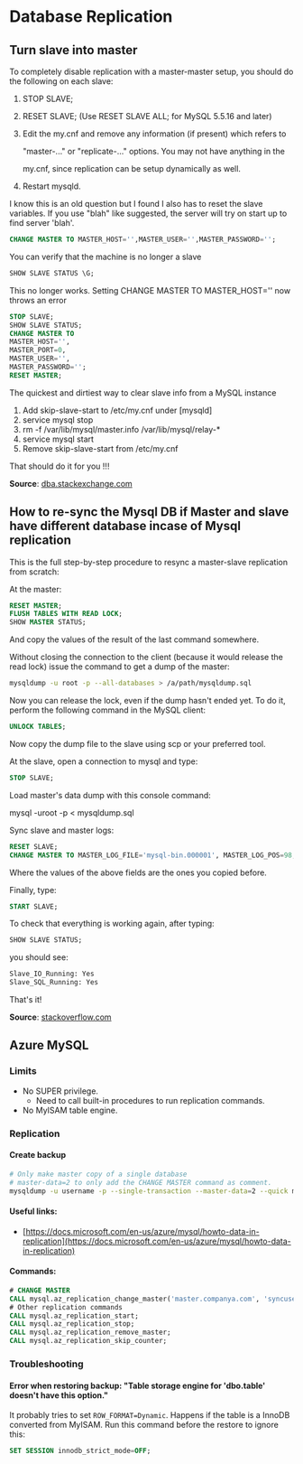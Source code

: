 # Database Replication

## Turn slave into master

To completely disable replication with a master-master setup, you should do the following on each slave:

1. STOP SLAVE;
2. RESET SLAVE; \(Use RESET SLAVE ALL; for MySQL 5.5.16 and later\)
3. Edit the my.cnf and remove any information \(if present\) which refers to

   "master-..." or "replicate-..." options. You may not have anything in the

   my.cnf, since replication can be setup dynamically as well.

4. Restart mysqld.

I know this is an old question but I found I also has to reset the slave variables. If you use "blah" like suggested, the server will try on start up to find server 'blah'.

```sql
CHANGE MASTER TO MASTER_HOST='',MASTER_USER='',MASTER_PASSWORD='';
```

You can verify that the machine is no longer a slave

```sql
SHOW SLAVE STATUS \G;
```

This no longer works. Setting CHANGE MASTER TO MASTER\_HOST='' now throws an error

```sql
STOP SLAVE;
SHOW SLAVE STATUS;
CHANGE MASTER TO
MASTER_HOST='',
MASTER_PORT=0,
MASTER_USER='',
MASTER_PASSWORD='';
RESET MASTER;
```

The quickest and dirtiest way to clear slave info from a MySQL instance

1. Add skip-slave-start to /etc/my.cnf under \[mysqld\]
2. service mysql stop
3. rm -f /var/lib/mysql/master.info /var/lib/mysql/relay-\*
4. service mysql start
5. Remove skip-slave-start from /etc/my.cnf

That should do it for you !!!

**Source**: [dba.stackexchange.com](http://dba.stackexchange.com/questions/21087/how-to-change-a-mysql-previous-slave-to-be-a-master-and-remove-slave-status-info)

## How to re-sync the Mysql DB if Master and slave have different database incase of Mysql replication

This is the full step-by-step procedure to resync a master-slave replication from scratch:

At the master:

```sql
RESET MASTER;
FLUSH TABLES WITH READ LOCK;
SHOW MASTER STATUS;
```

And copy the values of the result of the last command somewhere.

Without closing the connection to the client \(because it would release the read lock\) issue the command to get a dump of the master:

```bash
mysqldump -u root -p --all-databases > /a/path/mysqldump.sql
```

Now you can release the lock, even if the dump hasn't ended yet. To do it, perform the following command in the MySQL client:

```sql
UNLOCK TABLES;
```

Now copy the dump file to the slave using scp or your preferred tool.

At the slave, open a connection to mysql and type:

```sql
STOP SLAVE;
```

Load master's data dump with this console command:

mysql -uroot -p &lt; mysqldump.sql

Sync slave and master logs:

```sql
RESET SLAVE;
CHANGE MASTER TO MASTER_LOG_FILE='mysql-bin.000001', MASTER_LOG_POS=98;
```

Where the values of the above fields are the ones you copied before.

Finally, type:

```sql
START SLAVE;
```

To check that everything is working again, after typing:

```sql
SHOW SLAVE STATUS;
```

you should see:

```bash
Slave_IO_Running: Yes
Slave_SQL_Running: Yes
```

That's it!

**Source**: [stackoverflow.com](http://stackoverflow.com/questions/2366018/how-to-re-sync-the-mysql-db-if-master-and-slave-have-different-database-incase-o)

## Azure MySQL

### Limits

* No SUPER privilege.
  * Need to call built-in procedures to run replication commands.
* No MyISAM table engine.

### Replication

#### Create backup

```bash
# Only make master copy of a single database
# master-data=2 to only add the CHANGE MASTER command as comment.
mysqldump -u username -p --single-transaction --master-data=2 --quick mydatabase > db.sql


```

#### Useful links:

* [https://docs.microsoft.com/en-us/azure/mysql/howto-data-in-replication](https://docs.microsoft.com/en-us/azure/mysql/howto-data-in-replication)

#### Commands:

```sql
# CHANGE MASTER
CALL mysql.az_replication_change_master('master.companya.com', 'syncuser', 'P@ssword!', 3306, 'mysql-bin.000002', 120, '');
# Other replication commands
CALL mysql.az_replication_start;
CALL mysql.az_replication_stop;
CALL mysql.az_replication_remove_master;
CALL mysql.az_replication_skip_counter;
```

### Troubleshooting

#### Error when restoring backup: "Table storage engine for 'dbo.table' doesn't have this option."

It probably tries to set `ROW_FORMAT=Dynamic`. Happens if the table is a InnoDB converted from MyISAM. Run this command before the restore to ignore this:

```sql
SET SESSION innodb_strict_mode=OFF;
```

